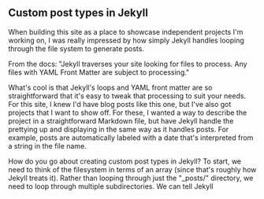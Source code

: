 ## Custom post types in Jekyll
When building this site as a place to showcase independent projects I'm working on, I was really impressed by how simply Jekyll handles looping through the file system to generate posts.

From the docs: "Jekyll traverses your site looking for files to process. Any files with YAML Front Matter are subject to processing."

What's cool is that Jekyll's loops and YAML front matter are so straightforward that it's easy to tweak that processing to suit your needs. For this site, I knew I'd have blog posts like this one, but I've also got projects that I want to show off. For these, I wanted a way to describe the project in a straightforward Markdown file, but have Jekyll handle the prettying up and displaying in the same way as it handles posts. For example, posts are automatically labeled with a date that's interpreted from a string in the file name.

How do you go about creating custom post types in Jekyll? To start, we need to think of the filesystem in terms of an array (since that's roughly how Jekyll treats it). Rather than looping through just the "_posts/" directory, we need to loop through multiple subdirectories. We can tell Jekyll 